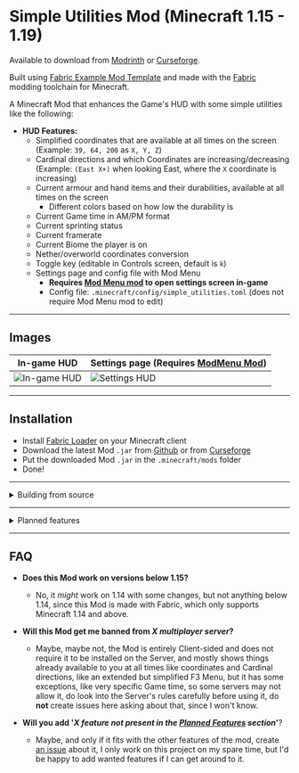 # Simple Utilities Mod (Minecraft 1.15 - 1.19)

Available to download from [Modrinth](https://modrinth.com/mod/simple-hud-utilities) or [Curseforge](https://www.curseforge.com/minecraft/mc-mods/simple-utilities).

Built using [Fabric Example Mod Template](https://github.com/FabricMC/fabric-example-mod) and made with the [Fabric](https://fabricmc.net) modding toolchain for Minecraft.

A Minecraft Mod that enhances the Game's HUD with some simple utilities like the following:

- **HUD Features:**
    - Simplified coordinates that are available at all times on the screen (Example: `39, 64, 200` as `X, Y, Z`)
    - Cardinal directions and which Coordinates are increasing/decreasing (Example: `(East X+)` when looking East, where the `X` coordinate is increasing)
    - Current armour and hand items and their durabilities, available at all times on the screen
        - Different colors based on how low the durability is
    - Current Game time in AM/PM format
    - Current sprinting status
    - Current framerate
    - Current Biome the player is on
    - Nether/overworld coordinates conversion
    - Toggle key (editable in Controls screen, default is `k`)
    - Settings page and config file with Mod Menu
        - **Requires [Mod Menu mod](https://www.curseforge.com/minecraft/mc-mods/modmenu) to open settings screen in-game**
        - Config file: `.minecraft/config/simple_utilities.toml` (does not require Mod Menu mod to edit)

---

## Images

|           In-game HUD                 | Settings page (Requires [ModMenu Mod](https://www.curseforge.com/minecraft/mc-mods/modmenu)) |
| --------------------------------------| ----------------------------------------- |
| ![In-game HUD](images/ingame_hud.png) | ![Settings HUD](images/settings_hud.png)  |

---

## Installation

- Install [Fabric Loader](https://fabricmc.net/use/) on your Minecraft client
- Download the latest Mod `.jar` from [Github](https://github.com/reality-exe/simple-utilities-mod/releases/latest) or from [Curseforge](https://www.curseforge.com/minecraft/mc-mods/simple-utilities)
- Put the downloaded Mod `.jar` in the `.minecraft/mods` folder
- Done!

---

<details>
<summary>
Building from source
</summary>

- Clone the project with `git clone https://github.com/reality-exe/simple-utilities-mod.git`
- Cd into the project's directory `cd simple-utilities-mod`
- Run `./gradlew build` to build the `.jar`
- Built Mod `.jar` files will be located at `build/libs`
    - Example: `build/libs/simple-utilities-mod-1.0.0.jar`
    - This will be the Mod `.jar` file you can put in your `.minecraft/mods` folder
</details>

---

<details>
<summary>
Planned features
</summary>

- Add configuration to move any specific HUD elements around the screen (drag-and-drop if possible)
- Add option for E counter (entities) and C counter (chunk sections) (possibly M/C counters as well (monsters/creatures)) 
- Add current status effects duration to HUD
- Add Sun/Moon icons to the current game time, so it's easier to notice if it's Day or Night
</details>

---

## FAQ

- **Does this Mod work on versions below 1.15?**
    - No, it *might* work on 1.14 with some changes, but not anything below 1.14, since this Mod is made with Fabric, which only supports Minecraft 1.14 and above.

- **Will this Mod get me banned from *X multiplayer server*?**
    - Maybe, maybe not, the Mod is entirely Client-sided and does not require it to be installed on the Server, and mostly shows things already available to you at all times like coordinates and Cardinal directions, like an extended but simplified F3 Menu, but it has some exceptions, like very specific Game time, so some servers may not allow it, do look into the Server's rules carefully before using it, do **not** create issues here asking about that, since I won't know.

- **Will you add '*X feature not present in the [Planned Features](#planned-features) section*'**?
    - Maybe, and only if it fits with the other features of the mod, create [an issue](https://github.com/reality-exe/simple-utilities-mod/issues/new) about it, I only work on this project on my spare time, but I'd be happy to add wanted features if I can get around to it.
